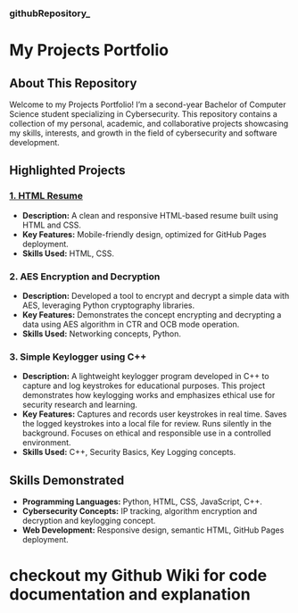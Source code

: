 ### githubRepository_
# My Projects Portfolio
## About This Repository
Welcome to my Projects Portfolio! I’m a second-year Bachelor of Computer Science student specializing in Cybersecurity. This repository contains a collection of my personal, academic, and collaborative projects showcasing my skills, interests, and growth in the field of cybersecurity and software development.

## Highlighted Projects

### [1. HTML Resume](https://ulyxfsy.github.io/resume_/)
- **Description:** A clean and responsive HTML-based resume built using HTML and CSS.
- **Key Features:** Mobile-friendly design, optimized for GitHub Pages deployment.
- **Skills Used:** HTML, CSS.

### 2. AES Encryption and Decryption
- **Description:** Developed a tool to encrypt and decrypt a simple data with AES, leveraging Python cryptography libraries.
- **Key Features:** Demonstrates the concept encrypting and decrypting a data using AES algorithm in CTR and OCB mode operation.
- **Skills Used:** Networking concepts, Python.

### 3. Simple Keylogger using C++
- **Description:** A lightweight keylogger program developed in C++ to capture and log keystrokes for educational purposes. This project demonstrates how keylogging works and emphasizes ethical use for security research and learning.
- **Key Features:**
Captures and records user keystrokes in real time.
Saves the logged keystrokes into a local file for review.
Runs silently in the background.
Focuses on ethical and responsible use in a controlled environment.
- **Skills Used:** C++, Security Basics, Key Logging concepts.

## Skills Demonstrated
- **Programming Languages:** Python, HTML, CSS, JavaScript, C++.
- **Cybersecurity Concepts:** IP tracking, algorithm encryption and decryption and keylogging concept.
- **Web Development:** Responsive design, semantic HTML, GitHub Pages deployment.

# checkout my Github Wiki for code documentation and explanation
